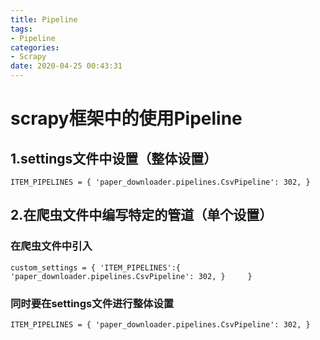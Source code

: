 ```yaml
---
title: Pipeline
tags: 
- Pipeline
categories:
- Scrapy
date: 2020-04-25 00:43:31
---
```




# scrapy框架中的使用Pipeline #


## 1.settings文件中设置（整体设置） ##
`ITEM_PIPELINES = {
   'paper_downloader.pipelines.CsvPipeline': 302,
}`



## 2.在爬虫文件中编写特定的管道（单个设置） ##
### 在爬虫文件中引入 ###

`custom_settings = {
    'ITEM_PIPELINES':{
        'paper_downloader.pipelines.CsvPipeline': 302,
    }    
}`
### 同时要在settings文件进行整体设置 ###

`ITEM_PIPELINES = {
    'paper_downloader.pipelines.CsvPipeline': 302,
}`
